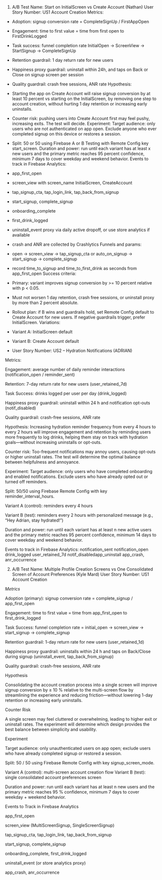 1. A/B Test Name: Start on InitialScreen vs Create Account (Nathan)
User Story Number: US1 Account Creation
Metrics:
- Adoption: signup conversion rate = CompleteSignUp / FirstAppOpen
- Engagement: time to first value = time from first open to FirstDrinkLogged
- Task success: funnel completion rate InitialOpen -> ScreenView -> StartSignup -> CompleteSignUp
- Retention guardrail: 1 day return rate for new users
- Happiness proxy guardrail: uninstall within 24h, and taps on Back or Close on signup screen per session
- Quality guardrail: crash free sessions, ANR rate
Hypothesis: 
- Starting the app on Create Account will raise signup conversion by at least 10 percent vs starting on the InitialScreen, by removing one step to account creation, without hurting 1 day retention or increasing early uninstalls. 
- Counter risk: pushing users into Create Account first may feel pushy, increasing exits. The test will decide.
Experiment:
Target audience: only users who are not authenticated on app open. Exclude anyone who ever completed signup on this device or restores a session.
- Split: 50 or 50 using Firebase A or B Testing with Remote Config key start_screen.
Duration and power: run until each variant has at least x new users and the primary metric reaches 95 percent confidence, minimum 7 days to cover weekday and weekend behavior.
Events to track in Firebase Analytics:
- app_first_open
- screen_view with screen_name InitialScreen, CreateAccount
- tap_signup_cta, tap_login_link, tap_back_from_signup
- start_signup, complete_signup
- onboarding_complete
- first_drink_logged
- uninstall_event proxy via daily active dropoff, or use store analytics if available
- crash and ANR are collected by Crashlytics
Funnels and params:
- open -> screen_view -> tap_signup_cta or auto_on_signup -> start_signup -> complete_signup
- record time_to_signup and time_to_first_drink as seconds from app_first_open
Success criteria:
- Primary: variant improves signup conversion by >= 10 percent relative with p < 0.05.
- Must not worsen 1 day retention, crash free sessions, or uninstall proxy by more than 2 percent absolute.
- Rollout plan: if B wins and guardrails hold, set Remote Config default to Create Account for new users. If negative guardrails trigger, prefer InitialScreen.
Variations:
- Variant A: InitialScreen default
- Variant B: Create Account default

- User Story Number: US2 – Hydration Notifications (ADRIAN)

Metrics:

Engagement: average number of daily reminder interactions (notification_open / reminder_sent)

Retention: 7-day return rate for new users (user_retained_7d)

Task Success: drinks logged per user per day (drink_logged)

Happiness proxy guardrail: uninstall within 24 h and notification opt-outs (notif_disabled)

Quality guardrail: crash-free sessions, ANR rate

Hypothesis:
Increasing hydration reminder frequency from every 4 hours to every 2 hours will improve engagement and retention by reminding users more frequently to log drinks, helping them stay on track with hydration goals—without increasing uninstalls or opt-outs.

Counter risk:
Too-frequent notifications may annoy users, causing opt-outs or higher uninstall rates. The test will determine the optimal balance between helpfulness and annoyance.

Experiment:
Target audience: only users who have completed onboarding and enabled notifications. Exclude users who have already opted out or turned off reminders.

Split: 50/50 using Firebase Remote Config with key reminder_interval_hours.

Variant A (control): reminders every 4 hours

Variant B (test): reminders every 2 hours with personalized message (e.g., “Hey Adrian, stay hydrated!”)

Duration and power: run until each variant has at least n new active users and the primary metric reaches 95 percent confidence, minimum 14 days to cover weekday and weekend behavior.

Events to track in Firebase Analytics:
notification_sent
notification_open
drink_logged
user_retained_7d
notif_disabledapp_uninstall
app_crash, anr_occurrence

2. A/B Test Name: Multiple Profile Creation Screens vs One Consolidated Screen of Account Preferences (Kyle Mard)
User Story Number: US1 Account Creation

_Metrics_

Adoption (primary):
signup conversion rate = complete_signup / app_first_open

Engagement:
time to first value = time from app_first_open to first_drink_logged

Task Success:
funnel completion rate = initial_open → screen_view → start_signup → complete_signup

Retention guardrail:
1-day return rate for new users (user_retained_1d)

Happiness proxy guardrail:
uninstalls within 24 h and taps on Back/Close during signup (uninstall_event, tap_back_from_signup)

Quality guardrail:
crash-free sessions, ANR rate

Hypothesis

Consolidating the account creation process into a single screen will improve signup conversion by ≥ 10 % relative to the multi-screen flow by streamlining the experience and reducing friction—without lowering 1-day retention or increasing early uninstalls.

Counter Risk

A single screen may feel cluttered or overwhelming, leading to higher exit or uninstall rates. The experiment will determine which design provides the best balance between simplicity and usability.

Experiment

Target audience:
only unauthenticated users on app open; exclude users who have already completed signup or restored a session.

Split:
50 / 50 using Firebase Remote Config with key signup_screen_mode.

Variant A (control): multi-screen account creation flow
Variant B (test): single consolidated account preferences screen

Duration and power:
run until each variant has at least n new users and the primary metric reaches 95 % confidence, minimum 7 days to cover weekday + weekend behavior.

Events to Track in Firebase Analytics

app_first_open

screen_view (MultiScreenSignup, SingleScreenSignup)

tap_signup_cta, tap_login_link, tap_back_from_signup

start_signup, complete_signup

onboarding_complete, first_drink_logged

uninstall_event (or store analytics proxy)

app_crash, anr_occurrence
